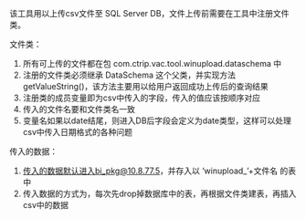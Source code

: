 该工具用以上传csv文件至 SQL Server DB，文件上传前需要在工具中注册文件类。

文件类：
  1. 所有可上传的文件都在包 com.ctrip.vac.tool.winupload.dataschema 中
  2. 注册的文件类必须继承 DataSchema 这个父类，并实现方法 getValueString()，该方法主要用以给用户返回成功上传后的查询结果
  3. 注册类的成员变量即为csv中传入的字段，传入的值应该按顺序对应
  4. 传入的文件名要和文件类名一致
  5. 变量名如果以date结尾，则进入DB后字段会定义为date类型，这样可以处理csv中传入日期格式的各种问题
  
传入的数据：
  1. 传入的数据默认进入bi_pkg@10.8.77.5，并存入以 ‘winupload_’+文件名 的表中
  2. 传入数据的方式为，每次先drop掉数据库中的表，再根据文件类建表，再插入csv中的数据
    